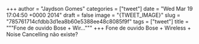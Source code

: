 
+++
author = "Jaydson Gomes"
categories = ["tweet"]
date = "Wed Mar 19 17:04:50 +0000 2014"
draft = false
image = "{TWEET_IMAGE}"
slug = "785761714cfdbb3d1ea8b60e5388ee48c8085f9f"
tags = ["tweet"]
title = """Fone de ouvido Bose + Wir..."""
+++
Fone de ouvido Bose + Wireless + Noise Cancelling não existe?
